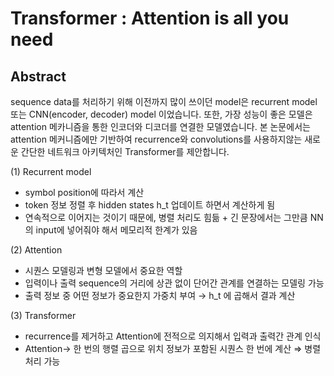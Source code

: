 # Transformer : Attention is all you need

## Abstract

sequence data를 처리하기 위해 이전까지 많이 쓰이던 model은 recurrent model 또는 CNN(encoder, decoder) model 이었습니다.
또한, 가장 성능이 좋은 모델은 attention 메카니즘을 통한 인코더와 디코더를 연결한 모델였습니다.
본 논문에서는 attention 메커니즘에만 기반하여 recurrence와 convolutions를 사용하지않는 새로운 간단한 네트워크 아키텍처인 Transformer를 제안합니다.

(1) Recurrent model
- symbol position에 따라서 계산
- token 정보 정렬 후 hidden states h_t 업데이트 하면서 계산하게 됨
- 연속적으로 이어지는 것이기 때문에, 병렬 처리도 힘듦 + 긴 문장에서는 그만큼 NN의 input에 넣어줘야 해서 메모리적 한계가 있음

(2) Attention
- 시퀀스 모델링과 변형 모델에서 중요한 역할
- 입력이나 출력 sequence의 거리에 상관 없이 단어간 관계를 연결하는 모델링 가능
- 출력 정보 중 어떤 정보가 중요한지 가중치 부여 → h_t 에 곱해서 결과 계산

(3) Transformer
- recurrence를 제거하고 Attention에 전적으로 의지해서 입력과 출력간 관계 인식
- Attention-> 한 번의 행렬 곱으로 위치 정보가 포함된 시퀀스 한 번에 계산 ⇒ 병렬 처리 가능
